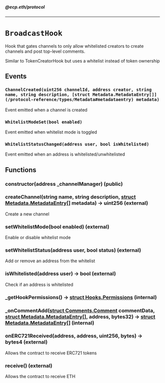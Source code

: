 ##### @ecp.eth/protocol

----

# `BroadcastHook`

Hook that gates channels to only allow whitelisted creators to create channels and post top-level comments.


Similar to TokenCreatorHook but uses a whitelist instead of token ownership





## Events

### `ChannelCreated(uint256 channelId, address creator, string name, string description, [struct Metadata.MetadataEntry[]](/protocol-reference/types/Metadata#metadataentry) metadata)`

Event emitted when a channel is created




### `WhitelistModeSet(bool enabled)`

Event emitted when whitelist mode is toggled




### `WhitelistStatusChanged(address user, bool isWhitelisted)`

Event emitted when an address is whitelisted/unwhitelisted





## Functions

### constructor(address _channelManager) (public)





### createChannel(string name, string description, [struct Metadata.MetadataEntry[]](/protocol-reference/types/Metadata#metadataentry) metadata) → uint256 (external)

Create a new channel




### setWhitelistMode(bool enabled) (external)

Enable or disable whitelist mode




### setWhitelistStatus(address user, bool status) (external)

Add or remove an address from the whitelist




### isWhitelisted(address user) → bool (external)

Check if an address is whitelisted




### _getHookPermissions() → [struct Hooks.Permissions](/protocol-reference/types/Hooks#permissions) (internal)





### _onCommentAdd([struct Comments.Comment](/protocol-reference/types/Comments#comment) commentData, [struct Metadata.MetadataEntry[]](/protocol-reference/types/Metadata#metadataentry), address, bytes32) → [struct Metadata.MetadataEntry[]](/protocol-reference/types/Metadata#metadataentry) (internal)





### onERC721Received(address, address, uint256, bytes) → bytes4 (external)

Allows the contract to receive ERC721 tokens



### receive() (external)

Allows the contract to receive ETH






